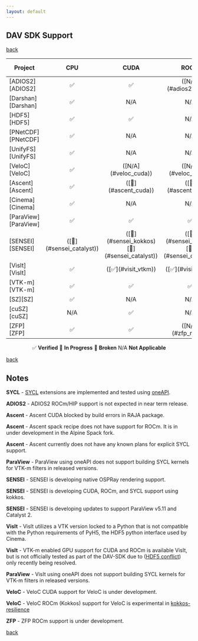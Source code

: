 ```yaml
---
layout: default
---
```


## DAV SDK Support

[back](./)

<table class="status_table">
  <thead>
    <tr>
      <th>Project</th>
      <th style="text-align: center">CPU</th>
      <th style="text-align: center">CUDA</th>
      <th style="text-align: center">ROCm</th>
      <th style="text-align: center" markdown="span">([SYCL](#oneapi_sycl))</th>
    </tr>
  </thead>
  <tbody>
    <tr>
      <td markdown="span">
        [ADIOS2][ADIOS2]
      </td>
      <td class="verified" style="text-align: center">✅</td><!-- CPU -->
      <td class="verified" style="text-align: center">✅</td><!-- CUDA -->
      <td class="na" style="text-align: center" markdown="span">([N/A](#adios2_rocm))</td><!-- ROCm -->
      <td class="na" style="text-align: center">N/A</td><!-- SYCL -->
    </tr>
    <tr>
      <td markdown="span">
        [Darshan][Darshan]
      </td>
      <td class="verified" style="text-align: center">✅</td><!-- CPU -->
      <td class="na" style="text-align: center">N/A</td><!-- CUDA -->
      <td class="na" style="text-align: center">N/A</td><!-- ROCm -->
      <td class="na" style="text-align: center">N/A</td><!-- SYCL -->
    </tr>
    <tr>
      <td markdown="span">
        [HDF5][HDF5]
      </td>
      <td class="verified" style="text-align: center">✅</td><!-- CPU -->
      <td class="verified" style="text-align: center">✅</td><!-- CUDA -->
      <td class="na" style="text-align: center">N/A</td><!-- ROCm -->
      <td class="na" style="text-align: center">N/A</td><!-- SYCL -->
    </tr>
    <tr>
      <td markdown="span">
        [PNetCDF][PNetCDF]
      </td>
      <td class="verified" style="text-align: center">✅</td><!-- CPU -->
      <td class="na" style="text-align: center">N/A</td><!-- CUDA -->
      <td class="na" style="text-align: center">N/A</td><!-- ROCm -->
      <td class="na" style="text-align: center">N/A</td><!-- SYCL -->
    </tr>
    <tr>
      <td markdown="span">
        [UnifyFS][UnifyFS]
      </td>
      <td class="verified" style="text-align: center">✅</td><!-- CPU -->
      <td class="na" style="text-align: center">N/A</td><!-- CUDA -->
      <td class="na" style="text-align: center">N/A</td><!-- ROCm -->
      <td class="na" style="text-align: center">N/A</td><!-- SYCL -->
    </tr>
    <tr>
      <td markdown="span">
        [VeloC][VeloC]
      </td>
      <td class="verified" style="text-align: center">✅</td><!-- CPU -->
      <td class="na" style="text-align: center" markdown="span">([N/A](#veloc_cuda))</td><!-- CUDA -->
      <td class="na" style="text-align: center" markdown="span">([N/A](#veloc_rocm))</td><!-- ROCm -->
      <td class="na" style="text-align: center">N/A</td><!-- SYCL -->
    </tr>
    <tr>
      <td markdown="span">
        [Ascent][Ascent]
      </td>
      <td class="verified" style="text-align: center">✅</td><!-- CPU -->
      <td class="failing" style="text-align: center" markdown="span">([🚫](#ascent_cuda))</td><!-- CUDA -->
      <td class="in_progress" style="text-align: center" markdown="span">([🔎](#ascent_rocm))</td><!-- ROCm -->
      <td class="na" style="text-align: center" markdown="span">([N/A](#ascent_sycl))</td><!-- SYCL -->
    </tr>
    <tr>
      <td markdown="span">
        [Cinema][Cinema]
      </td>
      <td class="verified" style="text-align: center">✅</td><!-- CPU -->
      <td class="na" style="text-align: center">N/A</td><!-- CUDA -->
      <td class="na" style="text-align: center">N/A</td><!-- ROCm -->
      <td class="na" style="text-align: center">N/A</td><!-- SYCL -->
    </tr>
    <tr>
      <td markdown="span">
        [ParaView][ParaView]
      </td>
      <td class="verified" style="text-align: center">✅</td><!-- CPU -->
      <td class="verified" style="text-align: center">✅</td><!-- CUDA -->
      <td class="verified" style="text-align: center">✅</td><!-- ROCm -->
      <td class="na" style="text-align: center" markdown="span">([N/A](#paraview_sycl))</td><!-- SYCL -->
    </tr>
    <tr>
      <td markdown="span">
        [SENSEI][SENSEI]
      </td>
      <td class="verified" style="text-align: center" markdown="span">([🔎](#sensei_catalyst))</td><!-- CPU -->
      <td class="na" style="text-align: center" markdown="span">([🔎](#sensei_kokkos)[🔎](#sensei_catalyst))</td><!-- CUDA -->
      <td class="na" style="text-align: center" markdown="span">([🔎](#sensei_kokkos)[🔎](#sensei_catalyst))</td><!-- ROCm -->
      <td class="na" style="text-align: center" markdown="span">([🔎](#sensei_kokkos)[🔎](#sensei_catalyst))</td><!-- SYCL -->
    </tr>
    <tr>
      <td markdown="span">
        [VisIt][VisIt]
      </td>
      <td class="verified" style="text-align: center">✅</td><!-- CPU -->
      <td class="verified" style="text-align: center" markdown="span">([✅](#visit_vtkm))</td><!-- CUDA -->
      <td class="verified" style="text-align: center" markdown="span">([✅](#visit_vtkm))</td><!-- ROCm -->
      <td class="na" style="text-align: center" markdown="span">([N/A](#visit_sycl))</td><!-- SYCL -->
    </tr>
    <tr>
      <td markdown="span">
        [VTK-m][VTK-m]
      </td>
      <td class="verified" style="text-align: center">✅</td><!-- CPU -->
      <td class="verified" style="text-align: center">✅</td><!-- CUDA -->
      <td class="verified" style="text-align: center">✅</td><!-- ROCm -->
      <td class="in_progress" style="text-align: center">🔎</td><!-- SYCL -->
    </tr>
    <tr>
      <td markdown="span">
        [SZ][SZ]
      </td>
      <td class="verified" style="text-align: center">✅</td><!-- CPU -->
      <td class="na" style="text-align: center">N/A</td><!-- CUDA -->
      <td class="na" style="text-align: center">N/A</td><!-- ROCm -->
      <td class="na" style="text-align: center">N/A</td><!-- SYCL -->
    </tr>
    <tr>
      <td markdown="span">
        [cuSZ][cuSZ]
      </td>
      <td class="na" style="text-align: center">N/A</td><!-- CPU -->
      <td class="in_progress" style="text-align: center">✅</td><!-- CUDA -->
      <td class="na" style="text-align: center">N/A</td><!-- ROCm -->
      <td class="na" style="text-align: center">N/A</td><!-- SYCL -->
    </tr>
    <tr>
      <td markdown="span">
        [ZFP][ZFP]
      </td>
      <td class="verified" style="text-align: center">✅</td><!-- CPU -->
      <td class="verified" style="text-align: center">✅</td><!-- CUDA -->
      <td class="na" style="text-align: center" markdown="span">([N/A](#zfp_rocm))</td><!-- ROCm -->
      <td class="na" style="text-align: center">N/A</td><!-- SYCL -->
    </tr>
  </tbody>
</table>

<p style="text-align:center">✅ <b>Verified</b> 🔎 <b>In Progress</b> 🚫 <b>Broken</b> N/A <b>Not Applicable</b></p>

[back](./)

## Notes

<span id="oneapi_sycl">**SYCL**</span> - [SYCL](https://www.khronos.org/sycl/) extensions are implemented and tested using [oneAPI](https://www.intel.com/content/www/us/en/developer/tools/oneapi/overview.html).

<span id="adios2_rocm">**ADIOS2**</span> - ADIOS2 ROCm/HIP support is not expected in near term release.

<span id="ascent_cuda">**Ascent**</span> - Ascent CUDA blocked by build errors in RAJA package.

<span id="ascent_rocm">**Ascent**</span> - Ascent spack recipe does not have support for ROCm. It is in under development in the Alpine Spack fork.

<span id="ascent_sycl">**Ascent**</span> - Ascent currently does not have any known plans for explicit SYCL support.

<span id="paraview_sycl">**ParaView**</span> - ParaView using oneAPI does not support building SYCL kernels for VTK-m filters in released versions.

<span id="sensei_ospray">**SENSEI**</span> - SENSEI is developing native OSPRay rendering support.

<span id="sensei_kokkos">**SENSEI**</span> - SENSEI is developing CUDA, ROCm, and SYCL support using kokkos.

<span id="sensei_catalyst">**SENSEI**</span> - SENSEI is developing updates to support ParaView v5.11 and Catalyst 2.

<span id="visit_hdf5_conflict">**VisIt**</span> - VisIt utilizes a VTK version locked to a Python that is not compatible with the Python requirements of PyH5, the HDF5 python interface used by Cinema.

<span id="visit_vtkm">**VisIt**</span> - VTK-m enabled GPU support for CUDA and ROCm is available VisIt, but is not officially tested as part of the DAV-SDK due to ([HDF5 conflict](#visit_hdf5_conflict)) only recently being resolved.

<span id="visit_sycl">**ParaView**</span> - VisIt using oneAPI does not support building SYCL kernels for VTK-m filters in released versions.

<span id="veloc_cuda">**VeloC**</span> - VeloC CUDA support for VeloC is under development.

<span id="veloc_rocm">**VeloC**</span> - VeloC ROCm (Kokkos) support for VeloC is experimental in [kokkos-resilience](https://github.com/kokkos/kokkos-resilience)

<span id="zfp_rocm">**ZFP**</span> - ZFP ROCm support is under development.

[back](./)

[ADIOS2]: https://csmd.ornl.gov/software/adios2
[Darshan]: https://www.mcs.anl.gov/research/projects/darshan/
[HDF5]: https://www.hdfgroup.org/solutions/hdf5/
[PNetCDF]: https://parallel-netcdf.github.io/
[UnifyFS]: https://unifyfs.readthedocs.io/en/latest/
[VeloC]: https://veloc.readthedocs.io/en/latest/
[Ascent]: https://github.com/Alpine-DAV/ascent
[Cinema]: https://cinemascience.github.io
[ParaView]: https://paraview.org
[SENSEI]: https://sensei-insitu.org/
[VisIt]: https://visit-dav.github.io/visit-website/
[VTK-m]: https://m.vtk.org
[SZ]: https://szcompressor.org
[cuSZ]: https://github.com/szcompressor/cuSZ
[ZFP]: https://computing.llnl.gov/projects/zfp
